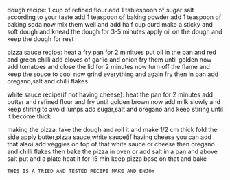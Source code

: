 dough recipe:
    1 cup of refined flour
    add 1 tablespoon of sugar
    salt according to your taste
    add 1 teaspoon of baking powder
    add 1 teaspoon of baking soda
    now mix them well and add half cup curd
    make a sticky and soft dough
    and knead the dough for 3-5 minutes
    apply oil on the dough and keep the dough for rest

pizza sauce recipe:
    heat a fry pan for 2 minitues
    put oil in the pan and red and green chilli
    add cloves of garlic and onion fry them until golden
    now add tomatoes and close the lid for 2 minutes
    now turn off the flame and keep the souce to cool 
    now grind everything and again fry then in pan 
    add oregano,salt and chilli flakes

white sauce recipe(if not having cheese):
    heat the pan for 2 minutes
    add butter and refined flour and fry until golden brown
    now add milk slowly and keep stiring to avoid lumps
    add sugar,salt and oregano and keep stiring until it become thick

making the pizza:
    take the dough and roll it and make 1/2 cm thick
    fold the side apply butter,pizza sauce,white sauce(if having cheese you can add that also)
    add veggies on top of that white sauce or cheese 
    then oregano and chilli flakes
    then bake the pizza in oven 
    or add salt in a pan and above salt put and a plate heat it for 15 min keep pizza base on that and bake


    THIS IS A TRIED AND TESTED RECIPE MAKE AND ENJOY